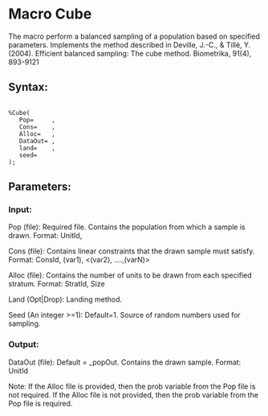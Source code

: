 # Macro Cube
The macro perform a balanced sampling of a population based on specified parameters. Implements the method described in Deville, J.-C., & Tillé, Y. (2004). Efficient balanced sampling: The cube method. Biometrika, 91(4), 893-9121

## Syntax:

```sas

%Cube(
   Pop=		,
   Cons=	,
   Alloc=	,
   DataOut=	,
   land=	,
   seed=
);
```

## Parameters:

### Input:

Pop (file): Required file. Contains the population from which a sample is drawn. Format: UnitId, <prob>  

Cons (file): Contains linear constraints that the drawn sample must satisfy. Format: ConsId, (var1), <(var2), ….,(varN)>  

Alloc (file): Contains the number of units to be drawn from each specified stratum. Format: StratId, Size  

Land (Opt|Drop): Landing method.  

Seed (An integer >=1): Default=1. Source of random numbers used for sampling.  

### Output:

DataOut (file): Default = _popOut. Contains the drawn sample. Format: UnitId  

Note:
If the Alloc file is provided, then the prob variable from the Pop file is not required. If the Alloc file is not provided, then the prob variable from the Pop file is required.
